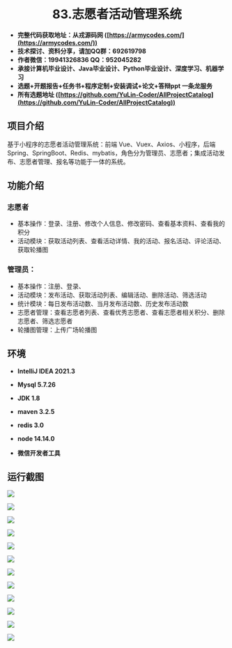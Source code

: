 <p><h1 align="center">83.志愿者活动管理系统</h1></p>

- <b>完整代码获取地址：从戎源码网 ([https://armycodes.com/](https://armycodes.com/))</b>
- <b>技术探讨、资料分享，请加QQ群：692619798</b> 
- <b>作者微信：19941326836  QQ：952045282</b> 
- <b>承接计算机毕业设计、Java毕业设计、Python毕业设计、深度学习、机器学习</b>
- <b>选题+开题报告+任务书+程序定制+安装调试+论文+答辩ppt 一条龙服务</b>
- <b>所有选题地址 ([https://github.com/YuLin-Coder/AllProjectCatalog](https://github.com/YuLin-Coder/AllProjectCatalog)) </b>

## 项目介绍
基于小程序的志愿者活动管理系统：前端 Vue、Vuex、Axios、小程序，后端 Spring、SpringBoot、Redis、mybatis，角色分为管理员、志愿者；集成活动发布、志愿者管理、报名等功能于一体的系统。

## 功能介绍

### 志愿者
- 基本操作：登录、注册、修改个人信息、修改密码、查看基本资料、查看我的积分
- 活动模块：获取活动列表、查看活动详情、我的活动、报名活动、评论活动、获取轮播图

### 管理员：
- 基本操作：注册、登录、
- 活动模块：发布活动、获取活动列表、编辑活动、删除活动、筛选活动
- 统计模块：每日发布活动数、当月发布活动数、历史发布活动数
- 志愿者管理：查看志愿者列表、查看优秀志愿者、查看志愿者相关积分、删除志愿者、筛选志愿者
- 轮播图管理：上传广场轮播图

## 环境

- <b>IntelliJ IDEA 2021.3</b>

- <b>Mysql 5.7.26</b>

- <b>JDK 1.8</b>

- <b>maven 3.2.5</b>

- <b>redis 3.0</b>

- <b>node 14.14.0</b>

- <b>微信开发者工具 </b>

## 运行截图
![](screenshot/1.png)

![](screenshot/2.png)

![](screenshot/3.png)

![](screenshot/4.png)

![](screenshot/5.png)

![](screenshot/6.png)

![](screenshot/7.png)

![](screenshot/8.png)

![](screenshot/9.png)

![](screenshot/10.png)

![](screenshot/11.png)

![](screenshot/12.png)
